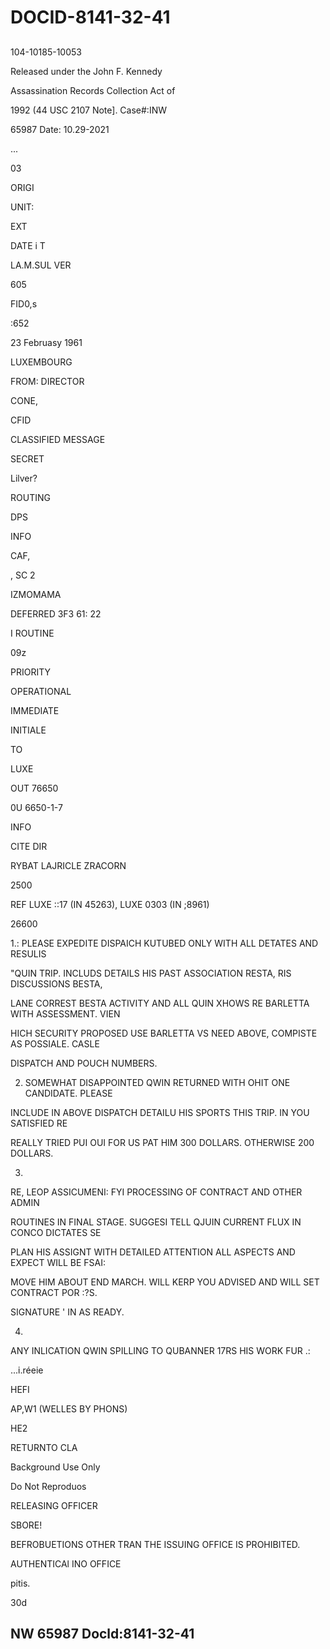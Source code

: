 # DOCID-8141-32-41

##
104-10185-10053

Released under the John F. Kennedy

Assassination Records Collection Act of

1992 (44 USC 2107 Note]. Case#:INW

65987 Date: 10.29-2021

...

03

ORIGI

UNIT:

EXT

DATE i T

LA.M.SUL VER

605

FID0,s

:652

23 Februasy 1961

LUXEMBOURG

FROM: DIRECTOR

CONE,

CFID

CLASSIFIED MESSAGE

SECRET

Lilver?

ROUTING

DPS

INFO

CAF,

, SC 2

IZMOMAMA

DEFERRED 3F3 61: 22

I ROUTINE

09z

PRIORITY

OPERATIONAL

IMMEDIATE

INITIALE

TO

LUXE

OUT 76650

0U 6650-1-7

INFO

CITE DIR

RYBAT LAJRICLE ZRACORN

2500

REF LUXE ::17 (IN 45263), LUXE 0303 (IN ;8961)

26600

1.: PLEASE EXPEDITE DISPAICH KUTUBED ONLY WITH ALL DETATES AND RESULIS

"QUIN TRIP. INCLUDS DETAILS HIS PAST ASSOCIATION RESTA, RIS DISCUSSIONS BESTA,

LANE CORREST BESTA ACTIVITY AND ALL QUIN XHOWS RE BARLETTA WITH ASSESSMENT. VIEN

HICH SECURITY PROPOSED USE BARLETTA VS NEED ABOVE, COMPISTE AS POSSIALE. CASLE

DISPATCH AND POUCH NUMBERS.

2. SOMEWHAT DISAPPOINTED QWIN RETURNED WITH OHIT ONE CANDIDATE. PLEASE

INCLUDE IN ABOVE DISPATCH DETAILU HIS SPORTS THIS TRIP. IN YOU SATISFIED RE

REALLY TRIED PUI OUI FOR US PAT HIM 300 DOLLARS. OTHERWISE 200 DOLLARS.

3.

RE, LEOP ASSICUMENI: FYI PROCESSING OF CONTRACT AND OTHER ADMIN

ROUTINES IN FINAL STAGE. SUGGESI TELL QJUIN CURRENT FLUX IN CONCO DICTATES SE

PLAN HIS ASSIGNT WITH DETAILED ATTENTION ALL ASPECTS AND EXPECT WILL BE FSAI:

MOVE HIM ABOUT END MARCH. WILL KERP YOU ADVISED AND WILL SET CONTRACT POR :?S.

SIGNATURE ' IN AS READY.

4.

ANY INLICATION QWIN SPILLING TO QUBANNER 17RS HIS WORK FUR .:

...i.réeie

HEFI

AP,W1 (WELLES BY PHONS)

HE2

RETURNTO CLA

Background Use Only

Do Not Reproduos

RELEASING OFFICER

SBORE!

BEFROBUETIONS OTHER TRAN THE ISSUING OFFICE IS PROHIBITED.

AUTHENTICAl INO OFFICE

pitis.

30d

NW 65987 Docld:8141-32-41
---

